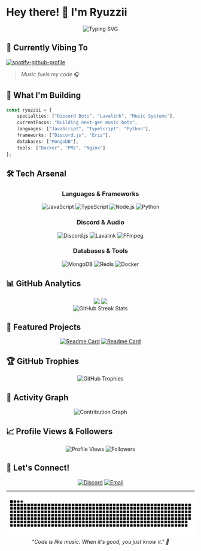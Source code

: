 # Hey there! 👋 I'm Ryuzzii

<div align="center">
  <img src="https://readme-typing-svg.herokuapp.com?font=Fira+Code&size=30&duration=3000&pause=1000&color=9D4EDD&center=true&vCenter=true&multiline=true&width=600&height=150&lines=Discord+Bot+Developer;Lavalink+Enthusiast;Music+%26+Lover" alt="Typing SVG" />
</div>

## 🎵 Currently Vibing To
[![spotify-github-profile](https://spotify-github-profile.kittinanx.com/api/view?uid=31kv26zoyzaroeqyeqyxwc4cla3i&cover_image=true&theme=novatorem&show_offline=true&background_color=121212&interchange=true&bar_color=53b14f&bar_color_cover=false)](https://spotify-github-profile.kittinanx.com/api/view?uid=31kv26zoyzaroeqyeqyxwc4cla3i&redirect=true)

> *Music fuels my code* 🎧

## 🚀 What I'm Building

```typescript
const ryuzzii = {
    specialties: ["Discord Bots", "Lavalink", "Music Systems"],
    currentFocus: "Building next-gen music bots",
    languages: ["JavaScript", "TypeScript", "Python"],
    frameworks: ["Discord.js", "Eris"],
    databases: ["MongoDB"],
    tools: ["Docker", "PM2", "Nginx"]
};
```

## 🛠️ Tech Arsenal

<div align="center">

### Languages & Frameworks
![JavaScript](https://img.shields.io/badge/JavaScript-F7DF1E?style=for-the-badge&logo=javascript&logoColor=black)
![TypeScript](https://img.shields.io/badge/TypeScript-007ACC?style=for-the-badge&logo=typescript&logoColor=white)
![Node.js](https://img.shields.io/badge/Node.js-339933?style=for-the-badge&logo=nodedotjs&logoColor=white)
![Python](https://img.shields.io/badge/Python-FFD43B?style=for-the-badge&logo=python&logoColor=blue)

### Discord & Audio
![Discord.js](https://img.shields.io/badge/Discord.js-5865F2?style=for-the-badge&logo=discord&logoColor=white)
![Lavalink](https://img.shields.io/badge/Lavalink-FF6B6B?style=for-the-badge&logo=java&logoColor=white)
![FFmpeg](https://img.shields.io/badge/FFmpeg-007808?style=for-the-badge&logo=ffmpeg&logoColor=white)

### Databases & Tools
![MongoDB](https://img.shields.io/badge/MongoDB-47A248?style=for-the-badge&logo=mongodb&logoColor=white)
![Redis](https://img.shields.io/badge/Redis-DC382D?style=for-the-badge&logo=redis&logoColor=white)
![Docker](https://img.shields.io/badge/Docker-2496ED?style=for-the-badge&logo=docker&logoColor=white)

</div>

## 📊 GitHub Analytics

<div align="center">
  <img height="180em" src="https://github-readme-stats.vercel.app/api?username=Ryuzzii&show_icons=true&theme=dracula&include_all_commits=true&count_private=true&bg_color=0d1117&title_color=9d4edd&text_color=ffffff&icon_color=9d4edd"/>
  <img height="180em" src="https://github-readme-stats.vercel.app/api/top-langs/?username=Ryuzzii&layout=compact&theme=dracula&bg_color=0d1117&title_color=9d4edd&text_color=ffffff"/>
</div>

<div align="center">
  <img src="https://github-readme-streak-stats.herokuapp.com/?user=Ryuzzii&theme=dracula&background=0d1117&stroke=9d4edd&ring=9d4edd&fire=ff6b6b&currStreakLabel=9d4edd" alt="GitHub Streak Stats"/>
</div>

## 🎯 Featured Projects

<div align="center">

[![Readme Card](https://github-readme-stats.vercel.app/api/pin/?username=Ryuzzii&repo=YOUR_MAIN_BOT_REPO&theme=dracula&bg_color=0d1117&title_color=9d4edd&text_color=ffffff&icon_color=9d4edd)](https://github.com/Ryuzzii/YOUR_MAIN_BOT_REPO)
[![Readme Card](https://github-readme-stats.vercel.app/api/pin/?username=Ryuzzii&repo=YOUR_LAVALINK_PROJECT&theme=dracula&bg_color=0d1117&title_color=9d4edd&text_color=ffffff&icon_color=9d4edd)](https://github.com/Ryuzzii/YOUR_LAVALINK_PROJECT)

</div>

## 🏆 GitHub Trophies

<div align="center">
  <img src="https://github-profile-trophy.vercel.app/?username=Ryuzzii&theme=dracula&no-frame=true&row=1&column=7" alt="GitHub Trophies"/>
</div>

## 🎨 Activity Graph

<div align="center">
  <img src="https://github-readme-activity-graph.vercel.app/graph?username=Ryuzzii&theme=dracula&bg_color=0d1117&color=9d4edd&line=ff6b6b&point=ffffff&area=true&hide_border=true" alt="Contribution Graph"/>
</div>

## 📈 Profile Views & Followers

<div align="center">
  <img src="https://komarev.com/ghpvc/?username=Ryuzzii&color=9d4edd&style=for-the-badge&label=Profile+Views" alt="Profile Views"/>
  <img src="https://img.shields.io/github/followers/Ryuzzii?color=9d4edd&style=for-the-badge&logo=github&label=Followers" alt="Followers"/>
</div>

## 🤝 Let's Connect!

<div align="center">

[![Discord](https://img.shields.io/badge/Discord-5865F2?style=for-the-badge&logo=discord&logoColor=white)](https://discord.gg/ttete)
[![Email](https://img.shields.io/badge/Email-D14836?style=for-the-badge&logo=gmail&logoColor=white)](mailto:creuix7@gmail.com)

</div>

---

<div align="center">
  <img src="https://raw.githubusercontent.com/platane/platane/output/github-contribution-grid-snake-dark.svg" alt="Snake animation" />
</div>

<div align="center">
  <i>"Code is like music. When it's good, you just know it." 🎵</i>
</div>
